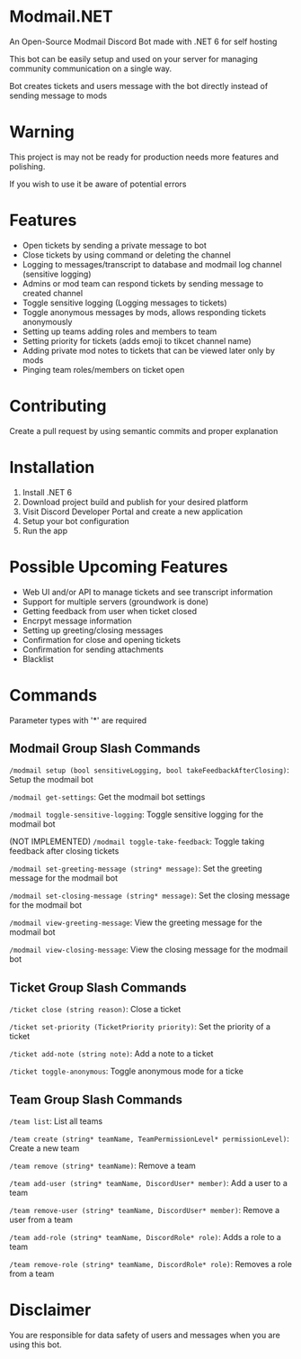 # Modmail.NET
An Open-Source Modmail Discord Bot made with .NET 6 for self hosting

This bot can be easily setup and used on your server for managing community communication on a single way.

Bot creates tickets and users message with the bot directly instead of sending message to mods

# Warning
This project is may not be ready for production needs more features and polishing.

If you wish to use it be aware of potential errors

# Features
- Open tickets by sending a private message to bot
- Close tickets by using command or deleting the channel
- Logging to messages/transcript to database and modmail log channel (sensitive logging)
- Admins or mod team can respond tickets by sending message to created channel
- Toggle sensitive logging (Logging messages to tickets)
- Toggle anonymous messages by mods, allows responding tickets anonymously
- Setting up teams adding roles and members to team
- Setting priority for tickets (adds emoji to tikcet channel name)
- Adding private mod notes to tickets that can be viewed later only by mods
- Pinging team roles/members on ticket open


# Contributing
Create a pull request by using semantic commits and proper explanation

# Installation
1. Install .NET 6
2. Download project build and publish for your desired platform
3. Visit Discord Developer Portal and create a new application
4. Setup your bot configuration
5. Run the app

# Possible Upcoming Features
- Web UI and/or API to manage tickets and see transcript information
- Support for multiple servers (groundwork is done)
- Getting feedback from user when ticket closed
- Encrpyt message information
- Setting up greeting/closing messages
- Confirmation for close and opening tickets
- Confirmation for sending attachments
- Blacklist

# Commands
Parameter types with '*' are required

## Modmail Group Slash Commands 
`/modmail setup (bool sensitiveLogging, bool takeFeedbackAfterClosing)`: Setup the modmail bot

`/modmail get-settings`: Get the modmail bot settings

`/modmail toggle-sensitive-logging`: Toggle sensitive logging for the modmail bot

(NOT IMPLEMENTED) `/modmail toggle-take-feedback`: Toggle taking feedback after closing tickets


`/modmail set-greeting-message (string* message)`: Set the greeting message for the modmail bot

`/modmail set-closing-message (string* message)`: Set the closing message for the modmail bot

`/modmail view-greeting-message`: View the greeting message for the modmail bot

`/modmail view-closing-message`: View the closing message for the modmail bot



## Ticket Group Slash Commands 
`/ticket close (string reason)`: Close a ticket

`/ticket set-priority (TicketPriority priority)`: Set the priority of a ticket

`/ticket add-note (string note)`: Add a note to a ticket

`/ticket toggle-anonymous`: Toggle anonymous mode for a ticke

## Team Group Slash Commands 
`/team list`: List all teams

`/team create (string* teamName, TeamPermissionLevel* permissionLevel)`: Create a new team

`/team remove (string* teamName)`: Remove a team

`/team add-user (string* teamName, DiscordUser* member)`: Add a user to a team

`/team remove-user (string* teamName, DiscordUser* member)`: Remove a user from a team

`/team add-role (string* teamName, DiscordRole* role)`: Adds a role to a team

`/team remove-role (string* teamName, DiscordRole* role)`: Removes a role from a team

# Disclaimer
You are responsible for data safety of users and messages when you are using this bot.
